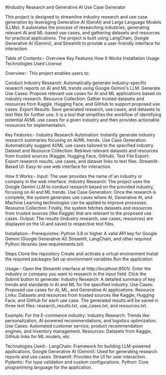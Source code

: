 #Industry Research and Generative AI Use Case Generator  

This project is designed to streamline industry research and use case generation by leveraging Generative AI (GenAI) and Large Language Models (LLMs). It automates the process of researching industries, generating relevant AI and ML-based use cases, and gathering datasets and resources for practical applications. The project is built using LangChain, Google Generative AI (Gemini), and Streamlit to provide a user-friendly interface for interaction.  

Table of Contents:-
Overview
Key Features
How It Works
Installation
Usage
Technologies Used
License  

Overview:-
This project enables users to:

Conduct Industry Research: Automatically generate industry-specific research reports on AI and ML trends using Google Gemini's LLM.
Generate Use Cases: Propose relevant use cases for AI and ML applications based on industry research.
Resource Collection: Gather trusted datasets and resources from Kaggle, Hugging Face, and GitHub to support proposed use cases.
Export Results: Save generated research, use cases, and datasets to text files for further use.
It is a tool that simplifies the workflow of identifying potential AI/ML use cases for a given industry and then provides actionable resources for implementation. 

Key Features:-
Industry Research Automation: Instantly generate industry research summaries focusing on AI/ML trends.
Use Case Generation: Automatically suggest AI/ML use cases tailored to the specified industry.
Dataset and Resource Collection: Retrieve relevant datasets and resources from trusted sources (Kaggle, Hugging Face, GitHub).
Text File Export: Export research results, use cases, and dataset links to text files.
Streamlit-Based UI: Easy-to-use web interface for interaction.  

How It Works:-
Input: The user provides the name of an industry or company in the web interface.
Industry Research: The project uses the Google Gemini LLM to conduct research based on the provided industry, focusing on AI and ML trends.
Use Case Generation: Once the research is complete, the system generates use cases where AI, Generative AI, and Machine Learning technologies can be applied to improve processes.
Resource Collection: Finally, the system fetches datasets and resources from trusted sources (like Kaggle) that are relevant to the proposed use cases.
Output: The results (industry research, use cases, resources) are displayed on the UI and saved to respective text files.  

Installation:-
Prerequisites:
Python 3.8 or higher
A valid API key for Google Gemini (Google Generative AI)
Streamlit, LangChain, and other required Python libraries (see requirements.txt)

Steps
Clone the repository
Create and activate a virtual environment
Install the required packages
Set up environment variables
Run the application  

Usage:-
Open the Streamlit interface at http://localhost:8501/.
Enter the industry or company you want to research in the input field.
Click the Submit button to generate:
  Industry Research: A detailed summary of key trends and standards in AI and ML for the specified industry.
  Use Cases: Proposed use cases for AI, ML, and Generative AI applications.
  Resource Links: Datasets and resources from trusted sources like Kaggle, Hugging Face, and GitHub for each use case.
The generated results will be saved in three text files: research_results.txt, use_cases.txt, and resources.txt.

Example:
For the E-commerce industry:
  Industry Research: Trends like personalization, AI-powered recommendations, and logistics optimization.
  Use Cases: Automated customer service, product recommendation engines, and inventory management.
  Resources: Datasets from Kaggle, GitHub links for ML models, etc.

Technologies Used:-
LangChain: Framework for building LLM-powered applications.
Google Generative AI (Gemini): Used for generating research reports and use cases.
Streamlit: Provides the UI for user interaction.
Pydantic: For type validation and custom configurations.
Python: Core programming language for the application.



